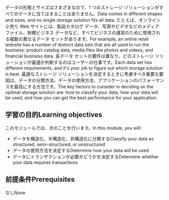 <span data-ttu-id="97f2f-101">データの形態とサイズはさまざまなので、1 つのストレージ ソリューションがすべてのデータに当てはまることはありません。</span><span class="sxs-lookup"><span data-stu-id="97f2f-101">Data comes in different shapes and sizes, and no single storage solution fits all data.</span></span> <span data-ttu-id="97f2f-102">たとえば、オンライン小売り Web サイトには、製品カタログ データ、写真やビデオなどのメディア ファイル、財務ビジネス データなど、すべてビジネスの運営のために使用される複数の異なるデータ セットがあります。</span><span class="sxs-lookup"><span data-stu-id="97f2f-102">For example, an online retail website has a number of distinct data sets that are all used to run the business: product catalog data, media files like photos and videos, and financial business data.</span></span> <span data-ttu-id="97f2f-103">各データ セットの要件は異なり、どのストレージ ソリューションが最適か判断するのはユーザーの仕事です。</span><span class="sxs-lookup"><span data-stu-id="97f2f-103">Each data set has different requirements, and it's your job to figure out which storage solution is best.</span></span> <span data-ttu-id="97f2f-104">最適なストレージ ソリューションを決定するときに考慮すべき重要な要因は、データの分類方法、データの使用方法、アプリケーションのパフォーマンスを最高にする方法です。</span><span class="sxs-lookup"><span data-stu-id="97f2f-104">The key factors to consider in deciding on the optimal storage solution are: how to classify your data, how your data will be used, and how you can get the best performance for your application.</span></span>

## <a name="learning-objectives"></a><span data-ttu-id="97f2f-105">学習の目的</span><span class="sxs-lookup"><span data-stu-id="97f2f-105">Learning objectives</span></span>

<span data-ttu-id="97f2f-106">このモジュールでは、次のことを行います。</span><span class="sxs-lookup"><span data-stu-id="97f2f-106">In this module, you will:</span></span>

- <span data-ttu-id="97f2f-107">データを構造化、半構造化、非構造化に分類する</span><span class="sxs-lookup"><span data-stu-id="97f2f-107">Classify your data as structured, semi-structured, or unstructured</span></span>
- <span data-ttu-id="97f2f-108">データの使用方法を決定する</span><span class="sxs-lookup"><span data-stu-id="97f2f-108">Determine how your data will be used</span></span>
- <span data-ttu-id="97f2f-109">データにトランザクションが必要かどうかを決定する</span><span class="sxs-lookup"><span data-stu-id="97f2f-109">Determine whether your data requires transactions</span></span> 

## <a name="prerequisites"></a><span data-ttu-id="97f2f-110">前提条件</span><span class="sxs-lookup"><span data-stu-id="97f2f-110">Prerequisites</span></span>  

<span data-ttu-id="97f2f-111">なし</span><span class="sxs-lookup"><span data-stu-id="97f2f-111">None</span></span>
